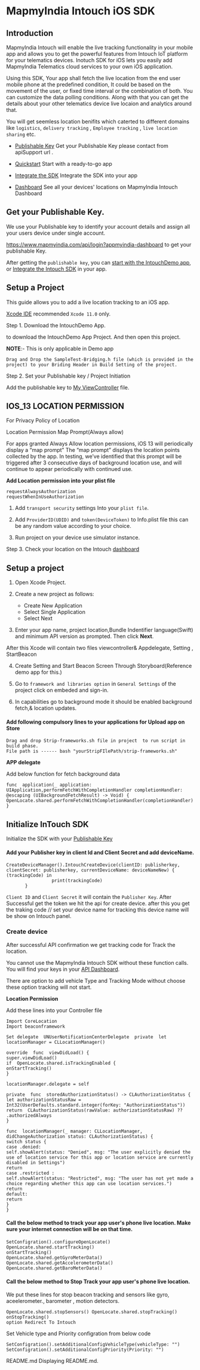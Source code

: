 
# MapmyIndia Intouch iOS SDK

## Introduction

MapmyIndia Intouch  will enable the live tracking functionality in your mobile app and allows you to get the powerful features from Intouch IoT platform for your telematics devices. Inotuch SDK for iOS lets you easily add MapmyIndia Telematics cloud services to your own iOS application.

Using this SDK, Your app shall fetch the live location from the end user mobile phone at the predefined condition, It could be based on the movement of the user, or fixed time interval or the combination of both. You can customize the data polling conditions. Along with that  you can get the details about your other telematics device live locaion and analytics around that.

You will get seemless location benifits which caterted to different domains like `logistics`, `delivery tracking` , `Employee tracking` , `live location sharing`  etc.

-  [Publishable Key](https://apisupport@mapmyindia.com) Get your Publishable Key please contact from apiSupport url .

-  [Quickstart](https://github.com/MapmyIndia) Start with a ready-to-go app

-  [Integrate the SDK](#AddBeaconTrackingSDK) Integrate the SDK into your app

-  [Dashboard](https://intouch.mapmyindia.com/nextgen/#/home/dashboard) See all your devices' locations on MapmyIndia Intouch Dashboard

## Get your Publishable Key.

We use your Publishable key to identify your account details and assign all your users device under single account.

https://www.mapmyindia.com/api/login?appmyindia-dashboard to get your publishable Key.

After getting the `publishable key`, you can [start with the IntouchDemo app](https://github.com/MapmyIndia), or [Integrate the Intouch SDK](https://github.com/MapmyIndia/mapmyindia-intouch-ios-sdk)  in your app.


## Setup a Project

This guide allows you to add a live location tracking to an iOS app.

[Xcode IDE]() recommended `Xcode 11.0` only.

Step 1. Download the IntouchDemo App.

to download the IntouchDemo App Project. And then open this project.

**NOTE**:- This is only applicable in Demo app
```
Drag and Drop the SampleTest-Bridging.h file (which is provided in the project) to your Briding Header in Build Setting of the project.
```

Step 2. Set your Publishable key / Project Initiation

Add the publishable key to [My ViewController]() file.

## IOS_13 LOCATION PERMISSION

For Privacy Policy of Location

Location Permission Map Prompt(Always allow)

For apps granted Always Allow location permissions, iOS 13 will periodically display a “map prompt” The “map prompt” displays the location points collected by the app. In testing, we’ve identified that this prompt will be triggered after 3 consecutive days of background location use, and will continue to appear periodically with continued use.

**Add Location permission into your plist file**

`requestAlwaysAuthorization`
</br>
`requestWhenInUseAuthorization`

1. Add `transport security` settings Into your `plist file`.

2. Add `ProviderID(UDID)` and `token(DeviceToken)` to Info.plist file this can be any random value according to your choice.

3. Run project on your device use simulator instance.

Step 3. Check your location on the Intouch [dashboard](https://intouch.mapmyindia.com/nextgen)

## Setup a project

1.  Open Xcode Project.
2.  Create a new project as follows:
      -  Create New Application
      -  Select Single Application
      -  Select Next

3.  Enter your app name, project location,Bundle Indentifier language(Swift) and minimum API version as prompted. Then click  **Next**.

After this Xcode will contain two files viewcontroller& Appdelegate, Setting , StartBeacon

4. Create Setting and Start Beacon Screen Through Storyboard(Reference demo app for this.)

5. Go to `framework and libraries option` in `General Settings` of the project click on embeded and sign-in.

6. In capabilities  go to  background mode it should be enabled background fetch,&  location  updates.

#### Add following compulsory lines to your applications for Upload app on Store
```
Drag and drop Strip-frameworks.sh file in project  to run script in build phase.
File path is ------ bash "yourStripFIlePath/strip-frameworks.sh"
```

**APP delegate**

Add below function for fetch background data

```
func  application(_ application: UIApplication,performFetchWithCompletionHandler completionHandler: @escaping (UIBackgroundFetchResult) -> Void) {
OpenLocate.shared.performFetchWithCompletionHandler(completionHandler)
}
```

## Initialize InTouch SDK

Initialize the SDK with your [Publishable Key](Test)

#### Add your Publisher key in client Id and Client Secret and add deviceName.
```
CreateDeviceManager().IntouchCreateDevice(clientID: publisherkey, clientSecret: publisherkey, currentDeviceName: deviceNameNew) { (trackingCode) in
                 print(trackingCode)
       }

```
`Client ID` and `Client Secret` it will contain the  `Publisher Key`.
After Successful get the token we  hit the api  for create device. after this you get the traking code
// set your device name for tracking this device name will be show on Intouch panel.

### Create device

After successful API confirmation we get tracking code for Track the location.

You cannot use the MapmyIndia Intouch SDK without these function calls. You will find your keys in your [API Dashboard](http://www.mapmyindia.com/api/dashboard).

There are option to add vehicle Type and Tracking Mode without choose these option tracking will not start.

**Location Permission**

Add these lines into your Controller file
```
Import CoreLocation
Import beaconframework

Set delegate  UNUserNotificationCenterDelegate  private  let  locationManager = CLLocationManager()

override  func  viewDidLoad() {
super.viewDidLoad()
if  OpenLocate.shared.isTrackingEnabled {
onStartTracking()
}

locationManager.delegate = self 

private  func  storedAuthorizationStatus() -> CLAuthorizationStatus {
let authorizationStatusRaw = Int32(UserDefaults.standard.integer(forKey: "AuthorizationStatus"))
return  CLAuthorizationStatus(rawValue: authorizationStatusRaw) ?? .authorizedAlways
}

func  locationManager(_ manager: CLLocationManager, didChangeAuthorization status: CLAuthorizationStatus) {
switch status {
case .denied:
self.showAlert(status: "Denied", msg: "The user explicitly denied the use of location service for this app or location service are currently disabled in Settings")
return
case .restricted :
self.showAlert(status: "Restricted", msg: "The user has not yet made a choice regarding whether this app can use location services.")
return
default:
return
}
}
```
#### Call the below method to track your app user's phone live location. Make sure your internet connection  will be on that time.

```
SetConfigration().configureOpenLocate()
OpenLocate.shared.startTracking()
onStartTracking()
OpenLocate.shared.getGyroMeterData()
OpenLocate.shared.getAccelerometerData()
OpenLocate.shared.getBaroMeterData()
```
####  Call the below method to Stop Track your app user's phone live location.
We put these lines for stop beacon tracking  and  sensors  like gyro, aceelerometer., barometer , motion detectors.

```
OpenLocate.shared.stopSensors() OpenLocate.shared.stopTracking()
onStopTracking()
option Redirect To Intouch
```
Set Vehicle type and Priority configration from below code

```
SetConfigration().setAdditionalConfigVehicleType(vehicleType: "")
SetConfigration().setAdditionalConfigPriority(Priority: "")
```



README.md
Displaying README.md.
